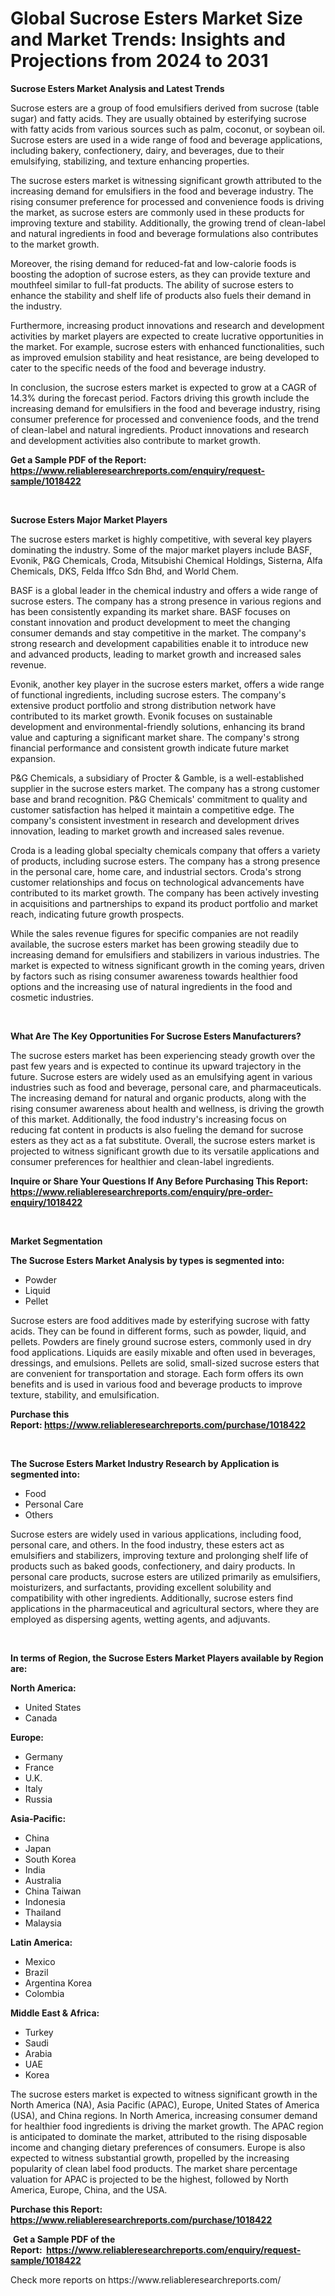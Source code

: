<p><h1>Global Sucrose Esters Market Size and Market Trends: Insights and Projections from 2024 to 2031</h1></p><p><strong>Sucrose Esters Market Analysis and Latest Trends</strong></p>
<p><p>Sucrose esters are a group of food emulsifiers derived from sucrose (table sugar) and fatty acids. They are usually obtained by esterifying sucrose with fatty acids from various sources such as palm, coconut, or soybean oil. Sucrose esters are used in a wide range of food and beverage applications, including bakery, confectionery, dairy, and beverages, due to their emulsifying, stabilizing, and texture enhancing properties.</p><p>The sucrose esters market is witnessing significant growth attributed to the increasing demand for emulsifiers in the food and beverage industry. The rising consumer preference for processed and convenience foods is driving the market, as sucrose esters are commonly used in these products for improving texture and stability. Additionally, the growing trend of clean-label and natural ingredients in food and beverage formulations also contributes to the market growth.</p><p>Moreover, the rising demand for reduced-fat and low-calorie foods is boosting the adoption of sucrose esters, as they can provide texture and mouthfeel similar to full-fat products. The ability of sucrose esters to enhance the stability and shelf life of products also fuels their demand in the industry.</p><p>Furthermore, increasing product innovations and research and development activities by market players are expected to create lucrative opportunities in the market. For example, sucrose esters with enhanced functionalities, such as improved emulsion stability and heat resistance, are being developed to cater to the specific needs of the food and beverage industry.</p><p>In conclusion, the sucrose esters market is expected to grow at a CAGR of 14.3% during the forecast period. Factors driving this growth include the increasing demand for emulsifiers in the food and beverage industry, rising consumer preference for processed and convenience foods, and the trend of clean-label and natural ingredients. Product innovations and research and development activities also contribute to market growth.</p></p>
<p><strong>Get a Sample PDF of the Report:&nbsp; <a href="https://www.reliableresearchreports.com/enquiry/request-sample/1018422">https://www.reliableresearchreports.com/enquiry/request-sample/1018422</a></strong></p>
<p>&nbsp;</p>
<p><strong>Sucrose Esters Major Market Players</strong></p>
<p><p>The sucrose esters market is highly competitive, with several key players dominating the industry. Some of the major market players include BASF, Evonik, P&G Chemicals, Croda, Mitsubishi Chemical Holdings, Sisterna, Alfa Chemicals, DKS, Felda Iffco Sdn Bhd, and World Chem.</p><p>BASF is a global leader in the chemical industry and offers a wide range of sucrose esters. The company has a strong presence in various regions and has been consistently expanding its market share. BASF focuses on constant innovation and product development to meet the changing consumer demands and stay competitive in the market. The company's strong research and development capabilities enable it to introduce new and advanced products, leading to market growth and increased sales revenue.</p><p>Evonik, another key player in the sucrose esters market, offers a wide range of functional ingredients, including sucrose esters. The company's extensive product portfolio and strong distribution network have contributed to its market growth. Evonik focuses on sustainable development and environmental-friendly solutions, enhancing its brand value and capturing a significant market share. The company's strong financial performance and consistent growth indicate future market expansion.</p><p>P&G Chemicals, a subsidiary of Procter & Gamble, is a well-established supplier in the sucrose esters market. The company has a strong customer base and brand recognition. P&G Chemicals' commitment to quality and customer satisfaction has helped it maintain a competitive edge. The company's consistent investment in research and development drives innovation, leading to market growth and increased sales revenue.</p><p>Croda is a leading global specialty chemicals company that offers a variety of products, including sucrose esters. The company has a strong presence in the personal care, home care, and industrial sectors. Croda's strong customer relationships and focus on technological advancements have contributed to its market growth. The company has been actively investing in acquisitions and partnerships to expand its product portfolio and market reach, indicating future growth prospects.</p><p>While the sales revenue figures for specific companies are not readily available, the sucrose esters market has been growing steadily due to increasing demand for emulsifiers and stabilizers in various industries. The market is expected to witness significant growth in the coming years, driven by factors such as rising consumer awareness towards healthier food options and the increasing use of natural ingredients in the food and cosmetic industries.</p></p>
<p>&nbsp;</p>
<p><strong>What Are The Key Opportunities For Sucrose Esters Manufacturers?</strong></p>
<p><p>The sucrose esters market has been experiencing steady growth over the past few years and is expected to continue its upward trajectory in the future. Sucrose esters are widely used as an emulsifying agent in various industries such as food and beverage, personal care, and pharmaceuticals. The increasing demand for natural and organic products, along with the rising consumer awareness about health and wellness, is driving the growth of this market. Additionally, the food industry's increasing focus on reducing fat content in products is also fueling the demand for sucrose esters as they act as a fat substitute. Overall, the sucrose esters market is projected to witness significant growth due to its versatile applications and consumer preferences for healthier and clean-label ingredients.</p></p>
<p><strong>Inquire or Share Your Questions If Any Before Purchasing This Report: <a href="https://www.reliableresearchreports.com/enquiry/pre-order-enquiry/1018422">https://www.reliableresearchreports.com/enquiry/pre-order-enquiry/1018422</a></strong></p>
<p>&nbsp;</p>
<p><strong>Market Segmentation</strong></p>
<p><strong>The Sucrose Esters Market Analysis by types is segmented into:</strong></p>
<p><ul><li>Powder</li><li>Liquid</li><li>Pellet</li></ul></p>
<p><p>Sucrose esters are food additives made by esterifying sucrose with fatty acids. They can be found in different forms, such as powder, liquid, and pellets. Powders are finely ground sucrose esters, commonly used in dry food applications. Liquids are easily mixable and often used in beverages, dressings, and emulsions. Pellets are solid, small-sized sucrose esters that are convenient for transportation and storage. Each form offers its own benefits and is used in various food and beverage products to improve texture, stability, and emulsification.</p></p>
<p><strong>Purchase this Report:&nbsp;<a href="https://www.reliableresearchreports.com/purchase/1018422">https://www.reliableresearchreports.com/purchase/1018422</a></strong></p>
<p>&nbsp;</p>
<p><strong>The Sucrose Esters Market Industry Research by Application is segmented into:</strong></p>
<p><ul><li>Food</li><li>Personal Care</li><li>Others</li></ul></p>
<p><p>Sucrose esters are widely used in various applications, including food, personal care, and others. In the food industry, these esters act as emulsifiers and stabilizers, improving texture and prolonging shelf life of products such as baked goods, confectionery, and dairy products. In personal care products, sucrose esters are utilized primarily as emulsifiers, moisturizers, and surfactants, providing excellent solubility and compatibility with other ingredients. Additionally, sucrose esters find applications in the pharmaceutical and agricultural sectors, where they are employed as dispersing agents, wetting agents, and adjuvants.</p></p>
<p>&nbsp;</p>
<p><strong>In terms of Region, the Sucrose Esters Market Players available by Region are:</strong></p>
<p>
    <p> <strong> North America: </strong>
        <ul>
            <li>United States</li>
            <li>Canada</li>
        </ul>
        </p> 
    <p> <strong> Europe: </strong>
        <ul>
            <li>Germany</li>
            <li>France</li>
            <li>U.K.</li>
            <li>Italy</li>
            <li>Russia</li>
        </ul>
        </p> 
    <p> <strong> Asia-Pacific: </strong>
        <ul>
            <li>China</li>
            <li>Japan</li>
            <li>South Korea</li>
            <li>India</li>
            <li>Australia</li>
            <li>China Taiwan</li>
            <li>Indonesia</li>
            <li>Thailand</li>
            <li>Malaysia</li>
        </ul>
        </p> 
    <p> <strong> Latin America: </strong>
        <ul>
            <li>Mexico</li>
            <li>Brazil</li>
            <li>Argentina Korea</li>
            <li>Colombia</li>
        </ul>
        </p> 
    <p> <strong> Middle East & Africa: </strong>
        <ul>
            <li>Turkey</li>
            <li>Saudi</li>
            <li>Arabia</li>
            <li>UAE</li>
            <li>Korea</li>
        </ul>
    </p>
    </p>
<p><p>The sucrose esters market is expected to witness significant growth in the North America (NA), Asia Pacific (APAC), Europe, United States of America (USA), and China regions. In North America, increasing consumer demand for healthier food ingredients is driving the market growth. The APAC region is anticipated to dominate the market, attributed to the rising disposable income and changing dietary preferences of consumers. Europe is also expected to witness substantial growth, propelled by the increasing popularity of clean label food products. The market share percentage valuation for APAC is projected to be the highest, followed by North America, Europe, China, and the USA.</p></p>
<p><strong>Purchase this Report: <a href="https://www.reliableresearchreports.com/purchase/1018422">https://www.reliableresearchreports.com/purchase/1018422</a></strong></p>
<p>&nbsp;<strong>Get a Sample PDF of the Report:&nbsp;&nbsp;<a href="https://www.reliableresearchreports.com/enquiry/request-sample/1018422">https://www.reliableresearchreports.com/enquiry/request-sample/1018422</a></strong></p>
<p><strong></strong></p>
<p>Check more reports on https://www.reliableresearchreports.com/</p>